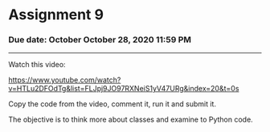 # Assignment 9
### Due date: October October 28, 2020 11:59 PM

---
Watch this video:

https://www.youtube.com/watch?v=HTLu2DFOdTg&list=FLJpj9JO97RXNeiS1yV47URg&index=20&t=0s

Copy the code from the video, comment it, run it and submit it.

The objective is to think more about classes and examine to Python code.
